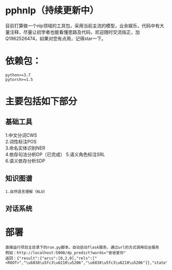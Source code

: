 # pphnlp（持续更新中）
  目前打算做一个nlp领域的工具包，采用当前主流的模型，业余娱乐，代码中有大量注释，尽量让初学者也能看懂思路及代码，欢迎随时交流指正，加Q1962526474，如果对您有点用，记得star一下。
# 依赖包：
    python>=3.7
    pytorch>=1.5
# 主要包括如下部分
## 基础工具
   1.中文分词CWS  
   2.词性标注POS  
   3.命名实体识别NER  
   4.依存句法分析DP（已完成）
   5.语义角色标注SRL  
   6.语义依存分析SDP  
##  知识图谱
    1.自然语言理解（NLU）
##  对话系统
# 部署
    直接运行项目主目录下的run.py脚本，自动启动flask服务，通过url的方式调用后台服务
    例如：http://localhost:5000/dp_predict?words="爸爸爱你"
    返回：{"result":{"arcs":[0,2,0],"rels":["<ROOT>","\u6838\u5fc3\u6210\u5206","\u6838\u5fc3\u6210\u5206"]},"state":"OK"}